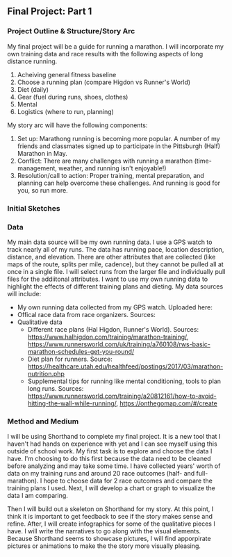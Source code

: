 ## Final Project: Part 1

### Project Outline & Structure/Story Arc
My final project will be a guide for running a marathon. I will incorporate my own training data and race results with the following aspects of long distance running. 


1. Acheiving general fitness baseline
2. Choose a running plan (compare Higdon vs Runner's World)
3. Diet (daily)
4. Gear (fuel during runs, shoes, clothes)
5. Mental 
6. Logistics (where to run, planning)


My story arc will have the following components:
1. Set up: Marathong running is becoming more popular. A number of my friends and classmates signed up to participate in the Pittsburgh (Half) Marathon in May. 
2. Conflict: There are many challenges with running a marathon (time-management, weather, and running isn't enjoyable!)
3. Resolution/call to action: Proper training, mental preparation, and planning can help overcome these challenges. And running is good for you, so run more. 


### Initial Sketches



### Data 
My main data source will be my own running data. I use a GPS watch to track nearly all of my runs. The data has running pace, location description, distance, and elevation. There are other attributes that are collected (like maps of the route, splits per mile, cadence), but they cannot be pulled all at once in a single file. I will select runs from the larger file and individually pull files for the addiitonal attributes. I want to use my own running data to highlight the effects of different training plans and dieting. My data sources will include:
* My own running data collected from my GPS watch. Uploaded here: 
* Offical race data from race organizers. Sources:
* Qualitative data 
  * Different race plans (Hal Higdon, Runner's World). Sources: https://www.halhigdon.com/training/marathon-training/, https://www.runnersworld.com/uk/training/a760108/rws-basic-marathon-schedules-get-you-round/  
  * Diet plan for runners. Source: https://healthcare.utah.edu/healthfeed/postings/2017/03/marathon-nutrition.php
  * Supplemental tips for running like mental conditioning, tools to plan long runs. Sources: https://www.runnersworld.com/training/a20812161/how-to-avoid-hitting-the-wall-while-running/, https://onthegomap.com/#/create
  
  
### Method and Medium
I will be using Shorthand to complete my final project. It is a new tool that I haven't had hands on experience with yet and I can see myself using this outside of school work. My first task is to explore and choose the data I have. I'm choosing to do this first because the data need to be cleaned before analyzing and may take some time. I have collected years' worth of data on my training runs and around 20 race outcomes (half- and full-marathon). I hope to choose data for 2 race outcomes and compare the training plans I used. Next, I will develop a chart or graph to visualize the data I am comparing. 


Then I will build out a skeleton on Shorthand for my story. At this point, I think it is important to get feedback to see if the story makes sense and refine. After, I will create infographics for some of the qualitative pieces I have. I will write the narratives to go along with the visual elements. Because Shorthand seems to showcase pictures, I will find apporpirate pictures or animations to make the the story more visually pleasing. 
